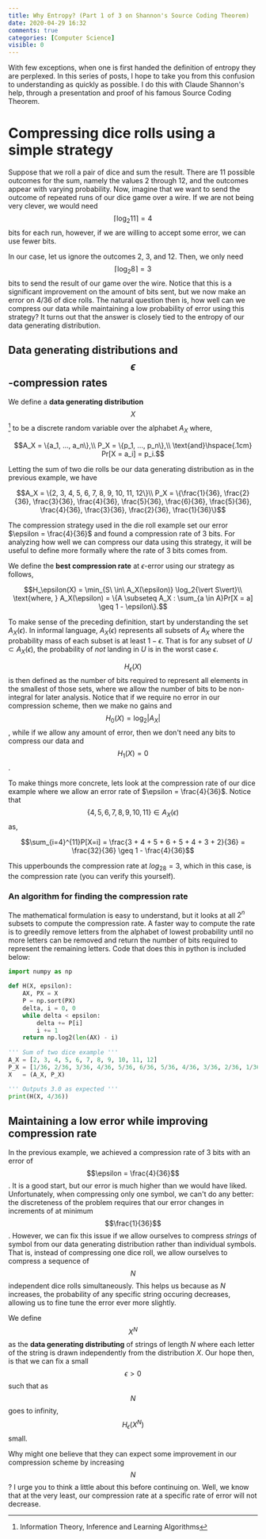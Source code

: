```yaml
---
title: Why Entropy? (Part 1 of 3 on Shannon's Source Coding Theorem)
date: 2020-04-29 16:32
comments: true
categories: [Computer Science]
visible: 0
---
```


With few exceptions, when one is first handed the definition of
entropy they are perplexed. In this series of posts, I hope to take
you from this confusion to understanding as quickly as possible. I
do this with Claude Shannon's help, through a presentation and proof
of his famous Source Coding Theorem.

Compressing dice rolls using a simple strategy
=============================================

Suppose that we roll a pair of dice and sum the result. There are 11
possible outcomes for the sum, namely the values 2 through 12, and the
outcomes appear with varying probability.  Now, imagine that we want
to send the outcome of repeated runs of our dice game over a wire.  If
we are not being very clever, we would need $$\lceil\log_2{11}\rceil =
4$$ bits for each run, however, if we are willing to accept some
error, we can use fewer bits.

In our case, let us ignore the outcomes 2, 3, and 12. Then, we only
need $$\lceil\log_2{8}\rceil = 3$$ bits to send the result of our game
over the wire.  Notice that this is a significant improvement on the
amount of bits sent, but we now make an error on 4/36 of dice rolls.
The natural question then is, how well can we compress our data while
maintaining a low probability of error using this strategy?  It turns
out that the answer is closely tied to the entropy of our data
generating distribution.

## Data generating distributions and $$\epsilon$$-compression rates

We define a **data generating distribution** $$X$$ [^1] to be a discrete
random variable over the alphabet $A_X$ where,

$$A_X = \{a_1, ..., a_n\},\\
  P_X = \{p_1, ..., p_n\},\\
  \text{and}\hspace{.1cm} Pr[X = a_i] = p_i.$$

Letting the sum of two die rolls be our data generating distribution as
in the previous example, we have

$$A_X = \{2, 3, 4, 5, 6, 7, 8, 9, 10, 11, 12\}\\ P_X = \{\frac{1}{36},
  \frac{2}{36}, \frac{3}{36}, \frac{4}{36}, \frac{5}{36},
  \frac{6}{36}, \frac{5}{36}, \frac{4}{36}, \frac{3}{36},
  \frac{2}{36}, \frac{1}{36}\}$$

The compression strategy used in the die roll example set our error
$\epsilon = \frac{4}{36}$ and found a compression rate of 3 bits. For
analyzing how well we can compress our data using this strategy, it
will be useful to define more formally where the rate of 3 bits comes
from.

We define the **best compression rate** at $\epsilon$-error using our
strategy as follows,

$$H_\epsilon(X) = \min_{S\ \in\ A_X(\epsilon)} \log_2{\vert S\vert}\\
  \text{where, } A_X(\epsilon) = \{A \subseteq A_X : \sum_{a \in A}Pr[X
  = a] \geq 1 - \epsilon\}.$$

To make sense of the preceding definition, start by understanding the
set $A_X(\epsilon)$.  In informal language, $A_X(\epsilon)$ represents
all subsets of $A_X$ where the probability mass of each subset is at
least $1 - \epsilon$. That is for any subset of $U \subset
A_X(\epsilon)$, the probability of *not* landing in $U$ is in the
worst case $\epsilon$.

$$H_\epsilon(X)$$ is then defined as the number of bits required to
represent all elements in the smallest of those sets, where we allow
the number of bits to be non-integral for later analysis. Notice that
if we require no error in our compression scheme, then we make no
gains and $$H_0(X) = \log_2{\vert A_X \vert}$$, while if we allow any
amount of error, then we don't need any bits to compress our data and
$$H_1(X) = 0$$. 

To make things more concrete, lets look at the compression rate of our
dice example where we allow an error rate of $\epsilon = \frac{4}{36}$.
Notice that $$\{4, 5, 6, 7, 8, 9, 10, 11\} \in A_X(\epsilon)$$ as,

$$\sum_{i=4}^{11}P[X=i] = \frac{3 + 4 + 5 + 6 + 5 + 4 + 3 + 2}{36} =
\frac{32}{36} \geq 1 - \frac{4}{36}$$

This upperbounds the compression rate at $log_28 = 3$, which in this
case, is the compression rate (you can verify this yourself).

### An algorithm for finding the compression rate

The mathematical formulation is easy to understand, but it looks at
all $2^n$ subsets to compute the compression rate. A faster way to
compute the rate is to greedily remove letters from the alphabet of
lowest probability until no more letters can be removed and return
the number of bits required to represent the remaining letters. Code
that does this in python is included below:

```python
import numpy as np

def H(X, epsilon):
    AX, PX = X
    P = np.sort(PX)
    delta, i = 0, 0
    while delta < epsilon:   
        delta += P[i]
        i += 1
    return np.log2(len(AX) - i)
   
''' Sum of two dice example '''
A_X = [2, 3, 4, 5, 6, 7, 8, 9, 10, 11, 12]
P_X = [1/36, 2/36, 3/36, 4/36, 5/36, 6/36, 5/36, 4/36, 3/36, 2/36, 1/36]
X   = (A_X, P_X)

''' Outputs 3.0 as expected '''
print(H(X, 4/36)) 
```
## Maintaining a low error while improving compression rate

In the previous example, we achieved a compression rate of 3 bits with
an error of $$\epsilon = \frac{4}{36}$$. It is a good start, but our
error is much higher than we would have liked. Unfortunately, when
compressing only one symbol, we can't do any better: the discreteness
of the problem requires that our error changes in increments of at
minimum $$\frac{1}{36}$$. However, we can fix this issue if we allow
ourselves to compress *strings* of symbol from our data generating
distribution rather than individual symbols. That is, instead of
compressing one dice roll, we allow ourselves to compress a sequence
of $$N$$ independent dice rolls simultaneously. This helps us because
as $N$ increases, the probability of any specific string occuring
decreases, allowing us to fine tune the error ever more slightly.

We define $$X^N$$ as the **data generating distributing** of strings
of length $N$ where each letter of the string is drawn independently
from the distribution $X$. Our hope then, is that we can fix a small
$$\epsilon > 0$$ such that as $$N$$ goes to infinity, $$H_\epsilon(X^N)$$ small.

Why might one believe that they can expect some improvement in our
compression scheme by increasing $$N$$? I urge you to think a little
about this before continuing on. Well, we know that at the very least,
our compression rate at a specific rate of error will not decrease.



[^1]: Information Theory, Inference and Learning Algorithms

